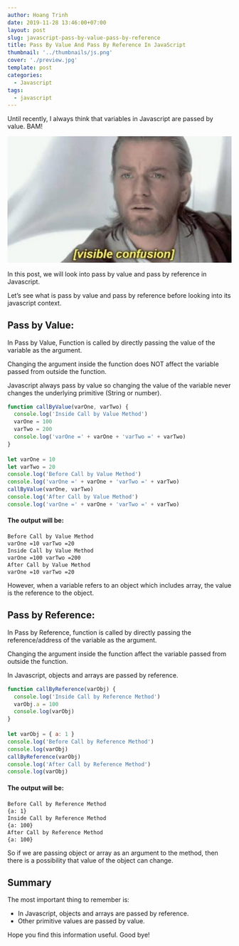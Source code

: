 ```yaml
---
author: Hoang Trinh
date: 2019-11-28 13:46:00+07:00
layout: post
slug: javascript-pass-by-value-pass-by-reference
title: Pass By Value And Pass By Reference In JavaScript
thumbnail: '../thumbnails/js.png'
cover: './preview.jpg'
template: post
categories:
  - Javascript
tags:
  - javascript
---
```


Until recently, I always think that variables in Javascript are passed by value. BAM!

![Confused Meme](./confusedMeme.jpg)

In this post, we will look into pass by value and pass by reference in Javascript.

Let’s see what is pass by value and pass by reference before looking into its javascript context.

## Pass by Value:

In Pass by Value, Function is called by directly passing the value of the variable as the argument.

Changing the argument inside the function does NOT affect the variable passed from outside the function.

Javascript always pass by value so changing the value of the variable never changes the underlying primitive (String or number).

```javascript
function callByValue(varOne, varTwo) {
  console.log('Inside Call by Value Method')
  varOne = 100
  varTwo = 200
  console.log('varOne =' + varOne + 'varTwo =' + varTwo)
}

let varOne = 10
let varTwo = 20
console.log('Before Call by Value Method')
console.log('varOne =' + varOne + 'varTwo =' + varTwo)
callByValue(varOne, varTwo)
console.log('After Call by Value Method')
console.log('varOne =' + varOne + 'varTwo =' + varTwo)
```

#### The output will be:

```shell
Before Call by Value Method
varOne =10 varTwo =20
Inside Call by Value Method
varOne =100 varTwo =200
After Call by Value Method
varOne =10 varTwo =20
```

However, when a variable refers to an object which includes array, the value is the reference to the object.

## Pass by Reference:

In Pass by Reference, function is called by directly passing the reference/address of the variable as the argument.

Changing the argument inside the function affect the variable passed from outside the function.

In Javascript, objects and arrays are passed by reference.

```javascript
function callByReference(varObj) {
  console.log('Inside Call by Reference Method')
  varObj.a = 100
  console.log(varObj)
}

let varObj = { a: 1 }
console.log('Before Call by Reference Method')
console.log(varObj)
callByReference(varObj)
console.log('After Call by Reference Method')
console.log(varObj)
```

#### The output will be:

```shell
Before Call by Reference Method
{a: 1}
Inside Call by Reference Method
{a: 100}
After Call by Reference Method
{a: 100}
```

So if we are passing object or array as an argument to the method, then there is a possibility that value of the object can change.

## Summary

The most important thing to remember is:

- In Javascript, objects and arrays are passed by reference.
- Other primitive values are passed by value.

Hope you find this information useful. Good bye!
